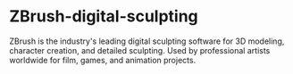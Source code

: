 # ZBrush-digital-sculpting
ZBrush is the industry's leading digital sculpting software for 3D modeling, character creation, and detailed sculpting. Used by professional artists worldwide for film, games, and animation projects.
